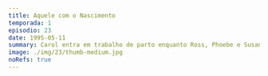 ```yaml
---
title: Aquele com o Nascimento
temporada: 1
episodio: 23
date: 1995-05-11
summary: Carol entra em trabalho de parto enquanto Ross, Phoebe e Susan ficam presos num armário.
image: ./img/23/thumb-medium.jpg
noRefs: true
---
```


